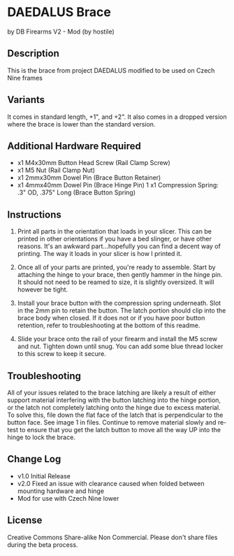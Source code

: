 # DAEDALUS Brace
by DB Firearms
V2 - Mod (by hostile)

## Description
This is the brace from project DAEDALUS modified to be used on Czech Nine frames

## Variants
It comes in standard length, +1", and +2". It also comes in a dropped version where the brace is lower than the standard version. 

## Additional Hardware Required
- x1 M4x30mm Button Head Screw (Rail Clamp Screw)
- x1 M5 Nut (Rail Clamp Nut)
- x1 2mmx30mm Dowel Pin (Brace Button Retainer)
- x1 4mmx40mm Dowel Pin (Brace Hinge Pin)
1 x1 Compression Spring: .3" OD, .375" Long (Brace Button Spring)


## Instructions
1. Print all parts in the orientation that loads in your slicer. This can be printed in other orientations if you have a bed slinger, or have other reasons. It's an awkward part...hopefully you can find a decent way of printing. The way it loads in your slicer is how I printed it.

2. Once all of your parts are printed, you're ready to assemble. Start by attaching the hinge to your brace, then gently hammer in the hinge pin. It should not need to be reamed to size, it is slightly oversized. It will however be tight. 

3. Install your brace button with the compression spring underneath. Slot in the 2mm pin to retain the button. The latch portion should clip into the brace body when closed. If it does not or if you have poor button retention, refer to troubleshooting at the bottom of this readme.

4. Slide your brace onto the rail of your firearm and install the M5 screw and nut. Tighten down until snug. You can add some blue thread locker to this screw to keep it secure. 
## Troubleshooting
All of your issues related to the brace latching are likely a result of either support material interfering with the button latching into the hinge portion, or the latch not completely latching onto the hinge due to excess material. To solve this, file down the flat face of the latch that is perpendicular to the button face. See image 1 in files. Continue to remove material slowly and re-test to ensure that you get the latch button to move all the way UP into the hinge to lock the brace. 
## Change Log

- v1.0 Initial Release
- v2.0 Fixed an issue with clearance caused when folded between mounting hardware and hinge
- Mod for use with Czech Nine lower

## License
Creative Commons Share-alike Non Commercial. Please don't share files during the beta process.
